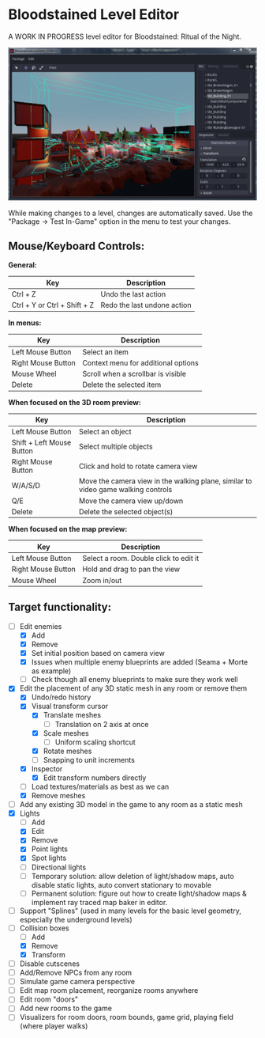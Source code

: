 # Bloodstained Level Editor

A WORK IN PROGRESS level editor for Bloodstained: Ritual of the Night.

![Editor Preview](https://raw.githubusercontent.com/giwayume/BloodstainedLevelEditor/master/Screenshots/EditorDemoCollisionBoxes.png)

While making changes to a level, changes are automatically saved. Use the "Package -> Test In-Game" option in the menu to test your changes.

## Mouse/Keyboard Controls:

**General:**

| Key                          | Description                 |
|------------------------------|-----------------------------|
| Ctrl + Z                     | Undo the last action        |
| Ctrl + Y or Ctrl + Shift + Z | Redo the last undone action |

**In menus:**

| Key                | Description                         |
|--------------------|-------------------------------------|
| Left Mouse Button  | Select an item                      |
| Right Mouse Button | Context menu for additional options |
| Mouse Wheel        | Scroll when a scrollbar is visible  |
| Delete             | Delete the selected item            |

**When focused on the 3D room preview:**

| Key                       | Description                                                                       |
|---------------------------|-----------------------------------------------------------------------------------|
| Left Mouse Button         | Select an object                                                                  |
| Shift + Left Mouse Button | Select multiple objects                                                           |
| Right Mouse Button        | Click and hold to rotate camera view                                              |
| W/A/S/D                   | Move the camera view in the walking plane, similar to video game walking controls |
| Q/E                       | Move the camera view up/down                                                      |
| Delete                    | Delete the selected object(s)                                                     |

**When focused on the map preview:**

| Key                | Description                            |
|--------------------|----------------------------------------|
| Left Mouse Button  | Select a room. Double click to edit it |
| Right Mouse Button | Hold and drag to pan the view          |
| Mouse Wheel        | Zoom in/out                            |

## Target functionality:
- [ ] Edit enemies
    - [x] Add
    - [x] Remove
    - [x] Set initial position based on camera view
    - [x] Issues when multiple enemy blueprints are added (Seama + Morte as example)
    - [ ] Check though all enemy blueprints to make sure they work well
- [x] Edit the placement of any 3D static mesh in any room or remove them
    - [x] Undo/redo history
    - [x] Visual transform cursor
        - [x] Translate meshes
            - [ ] Translation on 2 axis at once
        - [x] Scale meshes
            - [ ] Uniform scaling shortcut
        - [x] Rotate meshes
        - [ ] Snapping to unit increments
    - [x] Inspector
        - [x] Edit transform numbers directly
    - [ ] Load textures/materials as best as we can
    - [x] Remove meshes
- [ ] Add any existing 3D model in the game to any room as a static mesh
- [x] Lights
    - [ ] Add
    - [x] Edit
    - [x] Remove
    - [x] Point lights
    - [x] Spot lights
    - [ ] Directional lights
    - [ ] Temporary solution: allow deletion of light/shadow maps, auto disable static lights, auto convert stationary to movable
    - [ ] Permanent solution: figure out how to create light/shadow maps & implement ray traced map baker in editor.
- [ ] Support "Splines" (used in many levels for the basic level geometry, especially the underground levels)
- [ ] Collision boxes
    - [ ] Add
    - [x] Remove
    - [x] Transform
- [ ] Disable cutscenes
- [ ] Add/Remove NPCs from any room
- [ ] Simulate game camera perspective
- [ ] Edit map room placement, reorganize rooms anywhere
- [ ] Edit room "doors"
- [ ] Add new rooms to the game
- [ ] Visualizers for room doors, room bounds, game grid, playing field (where player walks)